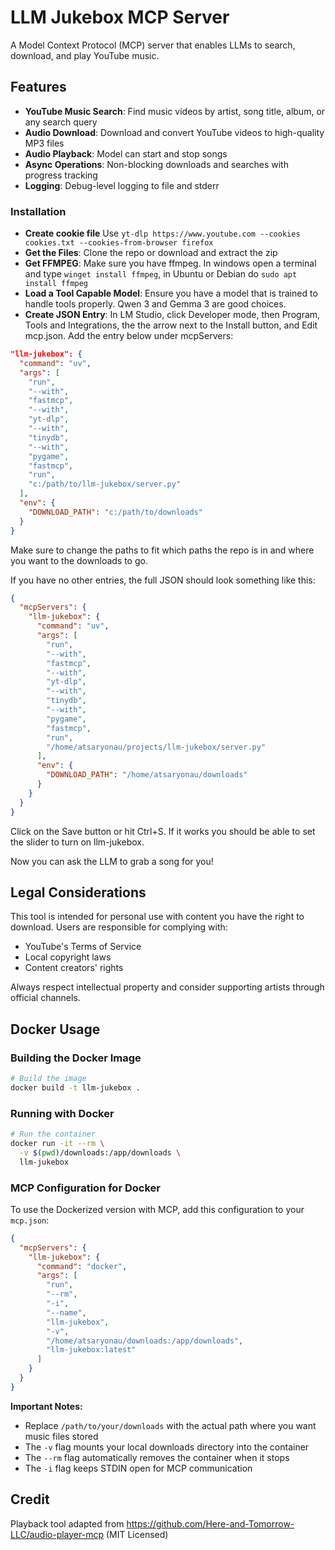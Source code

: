 # LLM Jukebox MCP Server

A Model Context Protocol (MCP) server that enables LLMs to search, download, and play YouTube music. 

## Features

- **YouTube Music Search**: Find music videos by artist, song title, album, or any search query
- **Audio Download**: Download and convert YouTube videos to high-quality MP3 files
- **Audio Playback**: Model can start and stop songs
- **Async Operations**: Non-blocking downloads and searches with progress tracking
- **Logging**: Debug-level logging to file and stderr

### Installation
- **Create cookie file** Use `yt-dlp https://www.youtube.com --cookies cookies.txt --cookies-from-browser firefox`
- **Get the Files**: Clone the repo or download and extract the zip
- **Get FFMPEG**: Make sure you have ffmpeg. In windows open a terminal and type `winget install ffmpeg`, in Ubuntu or Debian do `sudo apt install ffmpeg`
- **Load a Tool Capable Model**: Ensure you have a model that is trained to handle tools properly. Qwen 3 and Gemma 3 are good choices.
- **Create JSON Entry**: In LM Studio, click Developer mode, then Program, Tools and Integrations, the the arrow next to the Install button, and Edit mcp.json. Add the entry below under mcpServers:

```json
"llm-jukebox": {
  "command": "uv",
  "args": [
	"run",
	"--with",
	"fastmcp",
	"--with",
	"yt-dlp",
	"--with",
	"tinydb",
	"--with",
	"pygame",
	"fastmcp",
	"run",
	"c:/path/to/llm-jukebox/server.py"
  ],
  "env": {
	"DOWNLOAD_PATH": "c:/path/to/downloads"
  }
}
```
Make sure to change the paths to fit which paths the repo is in and where you want to the downloads to go.

If you have no other entries, the full JSON should look something like this:

```json
{
  "mcpServers": {
    "llm-jukebox": {
      "command": "uv",
      "args": [
		"run",
		"--with",
		"fastmcp",
		"--with",
		"yt-dlp",
		"--with",
		"tinydb",
		"--with",
		"pygame",
		"fastmcp",
		"run",
        "/home/atsaryonau/projects/llm-jukebox/server.py"
      ],
      "env": {
        "DOWNLOAD_PATH": "/home/atsaryonau/downloads"
      }
    }
  }
}
```

Click on the Save button or hit Ctrl+S. If it works you should be able to set the slider to turn on llm-jukebox.

Now you can ask the LLM to grab a song for you!

## Legal Considerations

This tool is intended for personal use with content you have the right to download. Users are responsible for complying with:
- YouTube's Terms of Service
- Local copyright laws
- Content creators' rights

Always respect intellectual property and consider supporting artists through official channels.

## Docker Usage

### Building the Docker Image

```bash
# Build the image
docker build -t llm-jukebox .
```

### Running with Docker

```bash
# Run the container
docker run -it --rm \
  -v $(pwd)/downloads:/app/downloads \
  llm-jukebox
```

### MCP Configuration for Docker

To use the Dockerized version with MCP, add this configuration to your `mcp.json`:

```json
{
  "mcpServers": {
    "llm-jukebox": {
      "command": "docker",
      "args": [
        "run",
        "--rm",
        "-i",
        "--name",
        "llm-jukebox",
        "-v",
        "/home/atsaryonau/downloads:/app/downloads",
        "llm-jukebox:latest"
      ]
    }
  }
}
```

**Important Notes:**
- Replace `/path/to/your/downloads` with the actual path where you want music files stored
- The `-v` flag mounts your local downloads directory into the container
- The `--rm` flag automatically removes the container when it stops
- The `-i` flag keeps STDIN open for MCP communication

## Credit

Playback tool adapted from https://github.com/Here-and-Tomorrow-LLC/audio-player-mcp (MIT Licensed)

